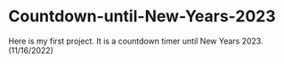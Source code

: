 # Countdown-until-New-Years-2023

Here is my first project. It is a countdown timer until New Years 2023. (11/16/2022)
